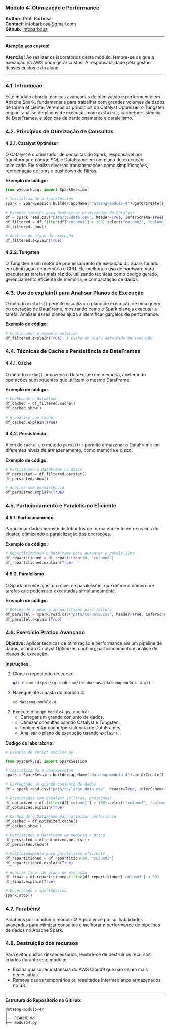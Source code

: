 ### Módulo 4: Otimização e Performance

**Author:** Prof. Barbosa  
**Contact:** infobarbosa@gmail.com  
**Github:** [infobarbosa](https://github.com/infobarbosa)

---

#### Atenção aos custos!
**Atenção!** Ao realizar os laboratórios deste módulo, lembre-se de que a execução na AWS pode gerar custos. A responsabilidade pela gestão desses custos é do aluno.

---

### 4.1. Introdução
Este módulo aborda técnicas avançadas de otimização e performance em Apache Spark, fundamentais para trabalhar com grandes volumes de dados de forma eficiente. Veremos os princípios do Catalyst Optimizer, o Tungsten engine, análise de planos de execução com `explain()`, cache/persistência de DataFrames, e técnicas de particionamento e paralelismo.

### 4.2. Princípios de Otimização de Consultas
#### 4.2.1. Catalyst Optimizer
O Catalyst é o otimizador de consultas do Spark, responsável por transformar o código SQL e DataFrame em um plano de execução otimizado. Ele realiza diversas transformações como simplificações, reordenação de joins e pushdown de filtros.

**Exemplo de código:**
```python
from pyspark.sql import SparkSession

# Inicializando a SparkSession
spark = SparkSession.builder.appName("dataeng-modulo-4").getOrCreate()

# Exemplo simples para demonstrar otimizações do Catalyst
df = spark.read.csv("path/to/data.csv", header=True, inferSchema=True)
df_filtered = df.filter(df['column1'] > 100).select("column2", "column3")
df_filtered.show()

# Análise do plano de execução
df_filtered.explain(True)
```

#### 4.2.2. Tungsten
O Tungsten é um motor de processamento de execução do Spark focado em otimização de memória e CPU. Ele melhora o uso de hardware para executar as tarefas mais rápido, utilizando técnicas como código gerado, gerenciamento eficiente de memória, e compactação de dados.

### 4.3. Uso do explain() para Analisar Planos de Execução
O método `explain()` permite visualizar o plano de execução de uma query ou operação de DataFrame, mostrando como o Spark planeja executar a tarefa. Analisar esses planos ajuda a identificar gargalos de performance.

**Exemplo de código:**
```python
# Continuando o exemplo anterior
df_filtered.explain(True)  # Exibe um plano detalhado de execução
```

### 4.4. Técnicas de Cache e Persistência de DataFrames
#### 4.4.1. Cache
O método `cache()` armazena o DataFrame em memória, acelerando operações subsequentes que utilizam o mesmo DataFrame.

**Exemplo de código:**
```python
# Cacheando o DataFrame
df_cached = df_filtered.cache()
df_cached.show()

# A análise com cache
df_cached.explain(True)
```

#### 4.4.2. Persistência
Além de `cache()`, o método `persist()` permite armazenar o DataFrame em diferentes níveis de armazenamento, como memória e disco.

**Exemplo de código:**
```python
# Persistindo o DataFrame no disco
df_persisted = df_filtered.persist()
df_persisted.show()

# Análise com persistência
df_persisted.explain(True)
```

### 4.5. Particionamento e Paralelismo Eficiente
#### 4.5.1. Particionamento
Particionar dados permite distribuí-los de forma eficiente entre os nós do cluster, otimizando a paralelização das operações.

**Exemplo de código:**
```python
# Reparticionando o DataFrame para aumentar o paralelismo
df_repartitioned = df.repartition(10, "column2")
df_repartitioned.explain(True)
```

#### 4.5.2. Paralelismo
O Spark permite ajustar o nível de paralelismo, que define o número de tarefas que podem ser executadas simultaneamente.

**Exemplo de código:**
```python
# Definindo o número de partitions para leitura
df_parallel = spark.read.csv("path/to/data.csv", header=True, inferSchema=True).repartition(20)
df_parallel.explain(True)
```

### 4.6. Exercício Prático Avançado
**Objetivo:** Aplicar técnicas de otimização e performance em um pipeline de dados, usando Catalyst Optimizer, caching, particionamento e análise de planos de execução.

**Instruções:**
1. Clone o repositório do curso:
   ```bash
   git clone https://github.com/infobarbosa/dataeng-modulo-4.git
   ```
2. Navegue até a pasta do módulo 4:
   ```bash
   cd dataeng-modulo-4
   ```
3. Execute o script `modulo4.py`, que irá:
   - Carregar um grande conjunto de dados.
   - Otimizar consultas usando Catalyst e Tungsten.
   - Implementar cache/persistência de DataFrames.
   - Analisar o plano de execução usando `explain()`.

**Código do laboratório:**
```python
# Exemplo de script modulo4.py

from pyspark.sql import SparkSession

# Inicializando a SparkSession
spark = SparkSession.builder.appName("dataeng-modulo-4").getOrCreate()

# Carregando um grande conjunto de dados
df = spark.read.csv("path/to/large_data.csv", header=True, inferSchema=True)

# Otimizações com Catalyst (filtros, projeções)
df_optimized = df.filter(df['column1'] > 100).select("column2", "column3")
df_optimized.explain(True)

# Cacheando o DataFrame para otimizar performance
df_cached = df_optimized.cache()
df_cached.show()

# Persistindo o DataFrame em memória e disco
df_persisted = df_optimized.persist()
df_persisted.show()

# Particionamento para paralelismo eficiente
df_repartitioned = df.repartition(10, "column2")
df_repartitioned.explain(True)

# Análise final do plano de execução
df_final = df_repartitioned.filter(df_repartitioned['column3'] < 50)
df_final.explain(True)

# Encerrando a SparkSession
spark.stop()
```

### 4.7. Parabéns!
Parabéns por concluir o módulo 4! Agora você possui habilidades avançadas para otimizar consultas e melhorar a performance de pipelines de dados no Apache Spark.

### 4.8. Destruição dos recursos
Para evitar custos desnecessários, lembre-se de destruir os recursos criados durante este módulo:
- Exclua quaisquer instâncias do AWS Cloud9 que não sejam mais necessárias.
- Remova dados temporários ou resultados intermediários armazenados no S3.

---

**Estrutura do Repositório no GitHub:**
```
dataeng-modulo-4/
│
├── README.md
├── modulo4.py
```
